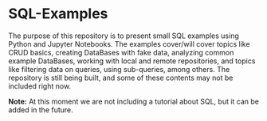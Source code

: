 # SQL-Examples

The purpose of this repository is to present small SQL examples using Python and Jupyter Notebooks. The examples cover/will cover topics like CRUD basics, creating DataBases with fake data, analyzing common example DataBases, working with local and remote repositories, and topics like filtering data on queries, using sub-queries, among others. The repository is still being built, and some of these contents may not be included right now.

**Note:** At this moment we are not including a tutorial about SQL, but it can be added in the future.
